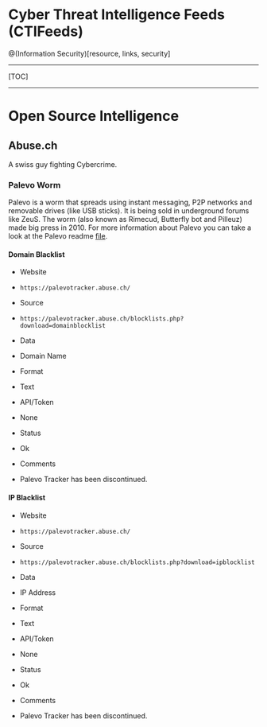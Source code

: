 Cyber Threat Intelligence Feeds (CTIFeeds)
==========================================
@(Information Security)[resource, links, security]

----------

[TOC]

----------

Open Source Intelligence
========================

## Abuse.ch

A swiss guy fighting Cybercrime.

### Palevo Worm

Palevo is a worm that spreads using instant messaging, P2P networks and
removable drives (like USB sticks). It is being sold in underground forums like
ZeuS. The worm (also known as Rimecud, Butterfly bot and Pilleuz) made big press
in 2010. For more information about Palevo you can take a look at the Palevo
readme [file][1].

[1]: https://palevotracker.abuse.ch/downloads/palevo_v130_readme.txt

#### Domain Blacklist
>
* Website
 - `https://palevotracker.abuse.ch/`
* Source
 - `https://palevotracker.abuse.ch/blocklists.php?download=domainblocklist`
* Data
 - Domain Name
* Format
 - Text
* API/Token
 - None
* Status
 - Ok
* Comments
 - Palevo Tracker has been discontinued.

#### IP Blacklist
>
* Website
 - `https://palevotracker.abuse.ch/`
* Source
 - `https://palevotracker.abuse.ch/blocklists.php?download=ipblocklist`
* Data
 - IP Address
* Format
 - Text
* API/Token
 - None
* Status
 - Ok
* Comments
 - Palevo Tracker has been discontinued.
